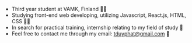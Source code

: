 - Third year student at VAMK, Finland 👨‍💼
- Studying front-end web developing, utilizing Javascript, React.js, HTML, CSS 👨‍💻
- In search for practical training, internship relating to my field of study 📝
- Feel free to contact me through my email: tduyphat@gmail.com 📩
